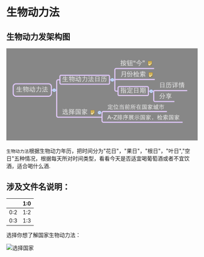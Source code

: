 # 生物动力法


## 生物动力发架构图

![生物动力法](生物动力法.png)


```生物动力法```根据生物动力年历，把时间分为"花日"，"果日"，"根日"，"叶日","空日"五种情况，根据每天所对时间类型，看看今天是否适宜喝葡萄酒或者不宜饮酒，适合喝什么酒.


## 涉及文件名说明：

|  | 1:0 |
| -- | -- |
| 0:2 | 1:2 |
| 0:3 | 1:3 |






选择你想了解国家生物动力法：

![选择国家](国家.png)




